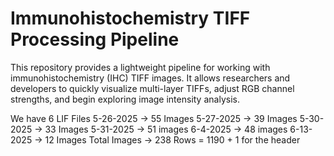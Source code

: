# Immunohistochemistry TIFF Processing Pipeline

This repository provides a lightweight pipeline for working with immunohistochemistry (IHC) TIFF images. It allows researchers and developers to quickly visualize multi-layer TIFFs, adjust RGB channel strengths, and begin exploring image intensity analysis.

We have 6 LIF Files 
5-26-2025 -> 55 Images
5-27-2025 -> 39 Images
5-30-2025 -> 33 Images
5-31-2025 -> 51 images
6-4-2025  -> 48 images
6-13-2025 -> 12 Images
Total Images -> 238
Rows = 1190 + 1 for the header 